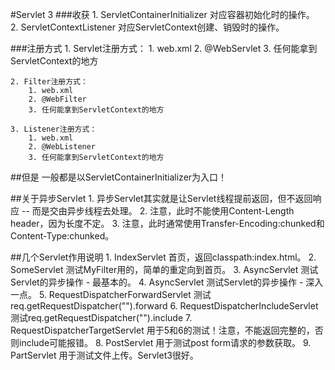 #Servlet 3 
###收获
    1. ServletContainerInitializer 对应容器初始化时的操作。  
    2. ServletContextListener 对应ServletContext创建、销毁时的操作。
    
###注册方式
    1. Servlet注册方式：
        1. web.xml
        2. @WebServlet
        3. 任何能拿到ServletContext的地方
        
    2. Filter注册方式：
        1. web.xml
        2. @WebFilter
        3. 任何能拿到ServletContext的地方
        
    3. Listener注册方式：
        1. web.xml
        2. @WebListener
        3. 任何能拿到ServletContext的地方
        
##但是
    一般都是以ServletContainerInitializer为入口！        


##关于异步Servlet
    1. 异步Servlet其实就是让Servlet线程提前返回，但不返回响应 -- 而是交由异步线程去处理。
    2. 注意，此时不能使用Content-Length header，因为长度不定。
    3. 注意，此时通常使用Transfer-Encoding:chunked和Content-Type:chunked。

##几个Servlet作用说明
    1. IndexServlet 首页，返回classpath:index.html。
    2. SomeServlet 测试MyFilter用的，简单的重定向到首页。
    3. AsyncServlet 测试Servlet的异步操作 - 最基本的。
    4. AsyncServlet 测试Servlet的异步操作 - 深入一点。
    5. RequestDispatcherForwardServlet 测试req.getRequestDispatcher("").forward
    6. RequestDispatcherIncludeServlet 测试req.getRequestDispatcher("").include
    7. RequestDispatcherTargetServlet 用于5和6的测试！注意，不能返回完整的<html>，否则include可能报错。
    8. PostServlet 用于测试post form请求的参数获取。
    9. PartServlet 用于测试文件上传。Servlet3很好。